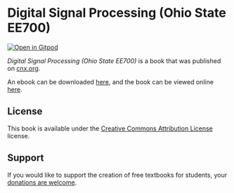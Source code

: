 # Digital Signal Processing (Ohio State EE700)

[![Open in Gitpod](https://gitpod.io/button/open-in-gitpod.svg)](https://gitpod.io/from-referrer/)

_Digital Signal Processing (Ohio State EE700)_ is a book that was published on [cnx.org](https://cnx.org/).

An ebook can be downloaded [here](https://github.com/cnx-user-books/cnxbook-digital-signal-processing-ohio-state-ee700/releases/latest), and the book can be viewed online [here](https://github.com/cnx-user-books/cnxbook-digital-signal-processing-ohio-state-ee700/releases/latest).

## License
This book is available under the [Creative Commons Attribution License](./LICENSE) license.

## Support
If you would like to support the creation of free textbooks for students, your [donations are welcome](https://riceconnect.rice.edu/donation/support-openstax-banner).
